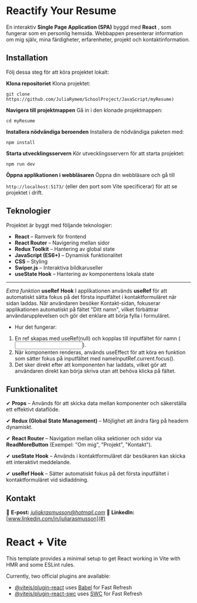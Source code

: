# **Reactify Your Resume**

En interaktiv **Single Page Application (SPA)** byggd med  **React** , som fungerar som en personlig hemsida. Webbappen presenterar information om mig själv, mina färdigheter, erfarenheter, projekt och kontaktinformation.

## **Installation**
Följ dessa steg för att köra projektet lokalt:

**Klona repositoriet**
Klona projektet:

`git clone https://github.com/JuliaRymem/SchoolProject/JavaScript/myResume)`

**Navigera till projektmappen**
Gå in i den klonade projektmappen:

`cd myResume`

**Installera nödvändiga beroenden**
Installera de nödvändiga paketen med:

`npm install`

**Starta utvecklingsservern**
Kör utvecklingsservern för att starta projektet:

`npm run dev`

**Öppna applikationen i webbläsaren**
Öppna din webbläsare och gå till 

`http://localhost:5173/` (eller den port som Vite specificerar) för att se projektet i drift.


## **Teknologier**

Projektet är byggt med följande teknologier:

* **React** – Ramverk för frontend
* **React Router** – Navigering mellan sidor
* **Redux Toolkit** – Hantering av global state
* **JavaScript (ES6+)** – Dynamisk funktionalitet
* **CSS** – Styling
* **Swiper.js** – Interaktiva bildkaruseller
* **useState Hook** – Hantering av komponentens lokala state
---------------------------------
  *Extra funktion*
  **useRef** **Hook**
  I applikationen används **useRef** för att automatiskt sätta fokus på det första inputfältet i kontaktformuläret när sidan laddas. När användaren besöker Kontakt-sidan, fokuserar applikationen automatiskt på fältet "Ditt namn", vilket förbättrar användarupplevelsen och gör det enklare att börja fylla i formuläret.
* Hur det fungerar:
1. En ref skapas med useRef(null) och kopplas till inputfältet för namn (<input>).
2. När komponenten renderas, används useEffect för att köra en funktion som sätter fokus på inputfältet med nameInputRef.current.focus().
3. Det sker direkt efter att komponenten har laddats, vilket gör att användaren direkt kan börja skriva utan att behöva klicka på fältet.

## **Funktionalitet**

✔ **Props** – Används för att skicka data mellan komponenter och säkerställa ett effektivt dataflöde.

✔ **Redux (Global State Management)** – Möjlighet att ändra färg på headern dynamiskt.

✔ **React Router** – Navigation mellan olika sektioner och sidor via **ReadMoreButton** (Exempel: "Om mig", "Projekt", "Kontakt").

✔ **useState Hook** – Används i kontaktformuläret där besökaren kan skicka ett interaktivt meddelande.

✔ **useRef Hook** – Sätter automatiskt fokus på det första inputfältet i kontaktformuläret vid sidladdning.


## **Kontakt**

📧 **E-post:** *[j]()uliakrasmusson@hotmail.com*
🔗 **LinkedIn:** [www.linkedin.com/in/juliarasmusson](#)

# React + Vite

This template provides a minimal setup to get React working in Vite with HMR and some ESLint rules.

Currently, two official plugins are available:

- [@vitejs/plugin-react](https://github.com/vitejs/vite-plugin-react/blob/main/packages/plugin-react/README.md) uses [Babel](https://babeljs.io/) for Fast Refresh
- [@vitejs/plugin-react-swc](https://github.com/vitejs/vite-plugin-react-swc) uses [SWC](https://swc.rs/) for Fast Refresh
